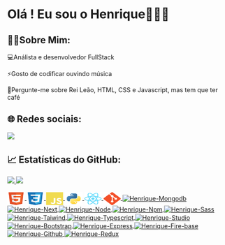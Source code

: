 <h1>Olá ! Eu sou o Henrique👨🏽‍💻</h1>


## 🐱‍👤Sobre Mim:

💻Análista e desenvolvedor FullStack

⚡Gosto de codificar ouvindo música 

💬Pergunte-me sobre Rei Leão, HTML, CSS e Javascript, mas tem que ter café



##  🌐 Redes sociais:
<div>
  <a href="https://www.linkedin.com/in/henrique-penha" target="_blank"><img src="https://img.shields.io/badge/-LinkedIn-%230077B5?style=for-the-badge&logo=linkedin&logoColor=white" target="_blank"></a>
</div>


## 📈 Estatísticas do GitHub:
<div> 
  <a href="https://github.com/Henrique-Penha">
  <img height "100em" src="https://github-readme-stats.vercel.app/api?username=Henrique-Penha&show_icons=true&theme=merko&include_all_commits=true&count_private=true"/>
  <img height "100em" src="https://github-readme-stats.vercel.app/api/top-langs/?username=Henrique-Penha&layout=compact&langs_count=16&theme=merko"/>
</div>
  
<div style="display: inline_block"><br>
    <img align="center" alt="Henrique-HTML" height="30" width="40" src="https://raw.githubusercontent.com/devicons/devicon/master/icons/html5/html5-original.svg">
    <img align="center" alt="Henrique-CSS" height="30" width="40" src="https://raw.githubusercontent.com/devicons/devicon/master/icons/css3/css3-original.svg">
    <img align="center" alt="Henrique-Js" height="30" width="40" src="https://raw.githubusercontent.com/devicons/devicon/master/icons/javascript/javascript-plain.svg">
    <img align="center" alt="Henrique-Python" height="30" width="40" src="https://raw.githubusercontent.com/devicons/devicon/master/icons/python/python-original.svg">
    <img align="center" alt="Henrique-React" height="30" width="40" src="https://raw.githubusercontent.com/devicons/devicon/master/icons/react/react-original.svg">  
    <img align="center" alt="Henrique-Git" height="30" width="40" src="https://raw.githubusercontent.com/devicons/devicon/master/icons/git/git-original.svg">
    <img align="center" alt="Henrique-Mongodb" height="30" width="40" src="https://cdn.jsdelivr.net/gh/devicons/devicon/icons/mongodb/mongodb-original-wordmark.svg"/>
    <img align="center" alt="Henrique-Next" height="30" width="40" src="https://cdn.jsdelivr.net/gh/devicons/devicon/icons/nextjs/nextjs-original.svg"/>
    <img align="center" alt="Henrique-Node" height="30" width="40" src="https://cdn.jsdelivr.net/gh/devicons/devicon/icons/nodejs/nodejs-original.svg"/>
    <img align="center" alt="Henrique-Npm" height="30" width="40" src="https://cdn.jsdelivr.net/gh/devicons/devicon/icons/npm/npm-original-wordmark.svg"/>
    <img align="center" alt="Henrique-Sass" height="30" width="40" src="https://cdn.jsdelivr.net/gh/devicons/devicon/icons/sass/sass-original.svg"/>
    <img align="center" alt="Henrique-Taiwind" height="30" width="40" src="https://cdn.jsdelivr.net/gh/devicons/devicon/icons/tailwindcss/tailwindcss-plain.svg"/>
    <img align="center" alt="Henrique-Typescript" height="30" width="40" src="https://cdn.jsdelivr.net/gh/devicons/devicon/icons/typescript/typescript-original.svg"/>
    <img align="center" alt="Henrique-Studio" height="30" width="40" src="https://cdn.jsdelivr.net/gh/devicons/devicon/icons/vscode/vscode-original.svg"/>
    <img align="center" alt="Henrique-Bootstrap" height="30" width="40" src="https://cdn.jsdelivr.net/gh/devicons/devicon/icons/bootstrap/bootstrap-original.svg"/>
    <img align="center" alt="Henrique-Express" height="30" width="40" src="https://cdn.jsdelivr.net/gh/devicons/devicon/icons/express/express-original.svg"/>
    <img align="center" alt="Henrique-Fire-base" height="30" width="40" src="https://cdn.jsdelivr.net/gh/devicons/devicon/icons/firebase/firebase-plain-wordmark.svg"/>
    <img align="center" alt="Henrique-Github" height="30" width="40" src="https://cdn.jsdelivr.net/gh/devicons/devicon/icons/github/github-original.svg"/>
    <img align="center" alt="Henrique-Redux" height="30" width="40" src="https://cdn.jsdelivr.net/gh/devicons/devicon/icons/redux/redux-original.svg"/>   
</div>
  
##
  
